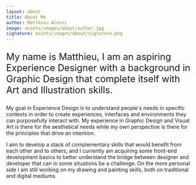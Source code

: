 ```yaml
---
layout: about
title: About Me
author: Matthieu Alessi
image: assets/images/about/author.jpg
signature: assets/images/about/signature.png
---
```


<p class="section-title font-tertiary" style="font-size: 25px">My name is Matthieu, I am an aspiring Experience Designer with a background in Graphic Design that complete itself with Art and Illustration skills.</p>

My goal in Experience Design is to understand people's needs in specific contexts in order to create experiences, interfaces and environments they can purposefully interact with. My experience in Graphic Design and Visual Art is there for the aesthetical needs while my own perspective is there for the principles that drive an intention. 

I aim to develop a stack of complementary skills that would benefit from each other and to others, and I currently am acquiring some front-end development basics to better understand the bridge between designer and developer that can in some situations be a challenge. On the more personal side I am still working on my drawing and painting skills, both on traditional and digital mediums.
